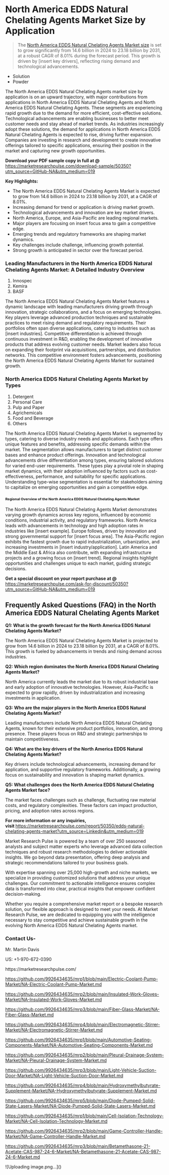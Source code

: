 <h1>North America EDDS Natural Chelating Agents Market&nbsp;Size by Application</h1><blockquote><p>The <a href="https://marketresearchpulse.com/download-sample/50350?utm_source=GitHub-NA&amp;utm_medium=019">North America EDDS Natural Chelating Agents Market size</a> is set to grow significantly from 14.6 billion in 2024 to 23.18 billion by 2031, at a robust CAGR of 8.01% during the forecast period. This growth is driven by [insert key drivers], reflecting rising demand and technological advancements.</p></blockquote><ul><li>Solution<li> Powder</li></ul><p>The North America EDDS Natural Chelating Agents market size by application is on an upward trajectory, with major contributions from applications in North America EDDS Natural Chelating Agents and North America EDDS Natural Chelating Agents. These segments are experiencing rapid growth due to the demand for more efficient, cost-effective solutions. Technological advancements are enabling businesses to better meet customer needs and stay ahead of market trends. As industries increasingly adopt these solutions, the demand for applications in North America EDDS Natural Chelating Agents is expected to rise, driving further expansion. Companies are investing in research and development to create innovative offerings tailored to specific applications, ensuring their position in the market and capturing new growth opportunities.</p><p><strong>Download your PDF sample copy in full at @ </strong><a href="https://marketresearchpulse.com/download-sample/50350?utm_source=GitHub-NA&amp;utm_medium=019">https://marketresearchpulse.com/download-sample/50350?utm_source=GitHub-NA&amp;utm_medium=019</a></p><p><strong>Key Highlights: </strong></p><ul><li>The North America EDDS Natural Chelating Agents Market is expected to grow from 14.6 billion in 2024 to 23.18 billion by 2031, at a CAGR of 8.01%.</li><li>Increasing demand for trend or application is driving market growth.</li><li>Technological advancements and innovation are key market drivers.</li><li>North America, Europe, and Asia-Pacific are leading regional markets.</li><li>Major players are focusing on insert focus area to gain a competitive edge.</li><li>Emerging trends and regulatory frameworks are shaping market dynamics.</li><li>Key challenges include challenge, influencing growth potential.</li><li>Strong growth is anticipated in sector over the forecast period.</li></ul><h3>Leading Manufacturers in the North America EDDS Natural Chelating Agents Market: A Detailed Industry Overview</h3><ol><li>Innospec</li><li>Kemira</li><li>BASF</li></ol><div class="flex max-w-full flex-col flex-grow"><div class="min-h-8 text-message flex w-full flex-col items-end gap-2 whitespace-normal break-words [.text-message+&amp;]:mt-5" dir="auto" data-message-author-role="assistant" data-message-id="fd8432e4-4910-450d-b182-61b7bfb0a01f" data-message-model-slug="gpt-4o"><div class="flex w-full flex-col gap-1 empty:hidden first:pt-[3px]"><div class="markdown prose w-full break-words dark:prose-invert light"><p>The North America EDDS Natural Chelating Agents Market features a dynamic landscape with leading manufacturers driving growth through innovation, strategic collaborations, and a focus on emerging technologies. Key players leverage advanced production techniques and sustainable practices to meet rising demand and regulatory requirements. Their portfolios often span diverse applications, catering to industries such as [insert industries]. Competitive differentiation is achieved through continuous investment in R&amp;D, enabling the development of innovative products that address evolving customer needs. Market leaders also focus on expanding their footprint via acquisitions, partnerships, and distribution networks. This competitive environment fosters advancements, positioning the North America EDDS Natural Chelating Agents Market for sustained growth.</p></div></div></div></div><h3>North America EDDS Natural Chelating Agents Market by Types</h3><ol><li>Detergent<li> Personal Care<li> Pulp and Paper<li> Agrichemicals<li> Food and Beverage<li> Others</li></ol><div class="flex max-w-full flex-col flex-grow"><div class="min-h-8 text-message flex w-full flex-col items-end gap-2 whitespace-normal break-words [.text-message+&amp;]:mt-5" dir="auto" data-message-author-role="assistant" data-message-id="084470be-0bb7-4664-bddf-5156b4f41249" data-message-model-slug="gpt-4o-mini"><div class="flex w-full flex-col gap-1 empty:hidden first:pt-[3px]"><div class="markdown prose w-full break-words dark:prose-invert light"><p>The North America EDDS Natural Chelating Agents Market is segmented by types, catering to diverse industry needs and applications. Each type offers unique features and benefits, addressing specific demands within the market. The segmentation allows manufacturers to target distinct customer bases and enhance product offerings. Innovation and technological advancements drive differentiation among types, ensuring tailored solutions for varied end-user requirements. These types play a pivotal role in shaping market dynamics, with their adoption influenced by factors such as cost-effectiveness, performance, and suitability for specific applications. Understanding type-wise segmentation is essential for stakeholders aiming to capitalize on emerging opportunities and gain a competitive edge.</p></div></div></div></div><h3><span style="font-size: 11px;">Regional Overview of the North America EDDS Natural Chelating Agents Market</span></h3><div class="flex max-w-full flex-col flex-grow"><div class="min-h-8 text-message flex w-full flex-col items-end gap-2 whitespace-normal break-words [.text-message+&amp;]:mt-5" dir="auto" data-message-author-role="assistant" data-message-id="e9038762-ce64-4e30-91c9-9bd413514231" data-message-model-slug="gpt-4o-mini"><div class="flex w-full flex-col gap-1 empty:hidden first:pt-[3px]"><div class="markdown prose w-full break-words dark:prose-invert light"><p>The North America EDDS Natural Chelating Agents Market demonstrates varying growth dynamics across key regions, influenced by economic conditions, industrial activity, and regulatory frameworks. North America leads with advancements in technology and high adoption rates in industries like [insert example]. Europe follows, driven by innovation and strong governmental support for [insert focus area]. The Asia-Pacific region exhibits the fastest growth due to rapid industrialization, urbanization, and increasing investments in [insert industry/application]. Latin America and the Middle East &amp; Africa also contribute, with expanding infrastructure projects and a growing focus on [insert trend]. Regional insights highlight opportunities and challenges unique to each market, guiding strategic decisions.</p></div></div></div></div><p><strong>Get a special discount on your report purchase at @ </strong><a href="https://marketresearchpulse.com/ask-for-discount/50350?utm_source=GitHub-NA&amp;utm_medium=019">https://marketresearchpulse.com/ask-for-discount/50350?utm_source=GitHub-NA&amp;utm_medium=019</a></p><h2>Frequently Asked Questions (FAQ) in the North America EDDS Natural Chelating Agents Market</h2><p><strong>Q1: What is the growth forecast for the North America EDDS Natural Chelating Agents Market?</strong></p><p>The North America EDDS Natural Chelating Agents Market is projected to grow from 14.6 billion in 2024 to 23.18 billion by 2031, at a CAGR of 8.01%. This growth is fueled by advancements in trends and rising demand across industries.</p><p><strong>Q2: Which region dominates the North America EDDS Natural Chelating Agents Market?</strong></p><p>North America currently leads the market due to its robust industrial base and early adoption of innovative technologies. However, Asia-Pacific is expected to grow rapidly, driven by industrialization and increasing investments in application.</p><p><strong>Q3: Who are the major players in the North America EDDS Natural Chelating Agents Market?</strong></p><p>Leading manufacturers include North America EDDS Natural Chelating Agents, known for their extensive product portfolios, innovation, and strong presence. These players focus on R&amp;D and strategic partnerships to maintain competitiveness.</p><p><strong>Q4: What are the key drivers of the North America EDDS Natural Chelating Agents Market?</strong></p><p>Key drivers include technological advancements, increasing demand for application, and supportive regulatory frameworks. Additionally, a growing focus on sustainability and innovation is shaping market dynamics.</p><p><strong>Q5: What challenges does the North America EDDS Natural Chelating Agents Market face?</strong></p><p>The market faces challenges such as challenge, fluctuating raw material costs, and regulatory complexities. These factors can impact production, pricing, and adoption rates across regions.</p><p><strong>For more information or any inquiries, visit&nbsp;</strong><a href="https://marketresearchpulse.com/report/50350/edds-natural-chelating-agents-market?utm_source=Linkedin&utm_medium=019">https://marketresearchpulse.com/report/50350/edds-natural-chelating-agents-market?utm_source=Linkedin&utm_medium=019</a></p><p>Market Research Pulse is powered by a team of over 250 seasoned analysts and subject matter experts who leverage advanced data collection techniques and robust research methodologies to deliver actionable insights. We go beyond data presentation, offering deep analysis and strategic recommendations tailored to your business goals.</p><p>With expertise spanning over 25,000 high-growth and niche markets, we specialize in providing customized solutions that address your unique challenges. Our commitment to actionable intelligence ensures complex data is transformed into clear, practical insights that empower confident decision-making.</p><p>Whether you require a comprehensive market report or a bespoke research solution, our flexible approach is designed to meet your needs. At Market Research Pulse, we are dedicated to equipping you with the intelligence necessary to stay competitive and achieve sustainable growth in the evolving North America EDDS Natural Chelating Agents market.</p><h3><strong>Contact Us-</strong></h3><p>Mr. Martin Davis</p><p>US: +1-970-672-0390</p><p>https://marketresearchpulse.com/</p><p><a href="https://github.com/9926434635/mrp1/blob/main/Electric-Coolant-Pump-Market/NA-Electric-Coolant-Pump-Market.md">https://github.com/9926434635/mrp1/blob/main/Electric-Coolant-Pump-Market/NA-Electric-Coolant-Pump-Market.md</a></p><p><a href="https://github.com/9926434635/mrp2/blob/main/Insulated-Work-Gloves-Market/NA-Insulated-Work-Gloves-Market.md">https://github.com/9926434635/mrp2/blob/main/Insulated-Work-Gloves-Market/NA-Insulated-Work-Gloves-Market.md</a></p><p><a href="https://github.com/9926434635/mrp3/blob/main/Fiber-Glass-Market/NA-Fiber-Glass-Market.md">https://github.com/9926434635/mrp3/blob/main/Fiber-Glass-Market/NA-Fiber-Glass-Market.md</a></p><p><a href="https://github.com/9926434635/mrp4/blob/main/Electromagnetic-Stirrer-Market/NA-Electromagnetic-Stirrer-Market.md">https://github.com/9926434635/mrp4/blob/main/Electromagnetic-Stirrer-Market/NA-Electromagnetic-Stirrer-Market.md</a></p><p><a href="https://github.com/9926434635/mrp1/blob/main/Automotive-Seating-Components-Market/NA-Automotive-Seating-Components-Market.md">https://github.com/9926434635/mrp1/blob/main/Automotive-Seating-Components-Market/NA-Automotive-Seating-Components-Market.md</a></p><p><a href="https://github.com/9926434635/mrp2/blob/main/Pleural-Drainage-System-Market/NA-Pleural-Drainage-System-Market.md">https://github.com/9926434635/mrp2/blob/main/Pleural-Drainage-System-Market/NA-Pleural-Drainage-System-Market.md</a></p><p><a href="https://github.com/9926434635/mrp3/blob/main/Light-Vehicle-Suction-Door-Market/NA-Light-Vehicle-Suction-Door-Market.md">https://github.com/9926434635/mrp3/blob/main/Light-Vehicle-Suction-Door-Market/NA-Light-Vehicle-Suction-Door-Market.md</a></p><p><a href="https://github.com/9926434635/mrp4/blob/main/Hydroxymethylbutyrate-Supplement-Market/NA-Hydroxymethylbutyrate-Supplement-Market.md">https://github.com/9926434635/mrp4/blob/main/Hydroxymethylbutyrate-Supplement-Market/NA-Hydroxymethylbutyrate-Supplement-Market.md</a></p><p><a href="https://github.com/9926434635/mrp5/blob/main/Diode-Pumped-Solid-State-Lasers-Market/NA-Diode-Pumped-Solid-State-Lasers-Market.md">https://github.com/9926434635/mrp5/blob/main/Diode-Pumped-Solid-State-Lasers-Market/NA-Diode-Pumped-Solid-State-Lasers-Market.md</a></p><p><a href="https://github.com/9926434635/mrp1/blob/main/Cell-Isolation-Technology-Market/NA-Cell-Isolation-Technology-Market.md">https://github.com/9926434635/mrp1/blob/main/Cell-Isolation-Technology-Market/NA-Cell-Isolation-Technology-Market.md</a></p><p><a href="https://github.com/9926434635/mrp2/blob/main/Game-Controller-Handle-Market/NA-Game-Controller-Handle-Market.md">https://github.com/9926434635/mrp2/blob/main/Game-Controller-Handle-Market/NA-Game-Controller-Handle-Market.md</a></p><p><a href="https://github.com/9926434635/mrp3/blob/main/Betamethasone-21-Acetate-CAS-987-24-6-Market/NA-Betamethasone-21-Acetate-CAS-987-24-6-Market.md">https://github.com/9926434635/mrp3/blob/main/Betamethasone-21-Acetate-CAS-987-24-6-Market/NA-Betamethasone-21-Acetate-CAS-987-24-6-Market.md</a></p>
![Uploading image.png…]()
